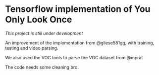 # Tensorflow implementation of You Only Look Once

*This project is still under development*

An improvement of the implementation from @gliese581gg, with training, testing and video parsing.

We also used the VOC tools to parse the VOC dataset from @mprat

The code needs some cleaning bro.


